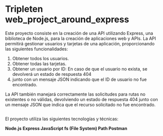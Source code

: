 # Tripleten web_project_around_express

Este proyecto consiste en la creación de una API utilizando Express, una biblioteca de Node.js, 
para la creación de aplicaciones web y APIs. 
La API permitirá gestionar usuarios y tarjetas de una aplicación, proporcionando las siguientes funcionalidades:

1. Obtener todos los usuarios.
2. Obtener todas las tarjetas.
3. Obtener un usuario por ID: En caso de que el usuario no exista, se devolverá un estado de respuesta 404 
4. junto con un mensaje JSON indicando que el ID de usuario no fue encontrado.

La API también manejará correctamente las solicitudes para rutas no existentes o no válidas, devolviendo 
un estado de respuesta 404 junto con un mensaje JSON que indica que el recurso solicitado no fue encontrado.

##

El proyecto utiliza las siguientes tecnologías y técnicas:

**Node.js**
**Express
JavaScript
fs (File System)
Path
Postman**
